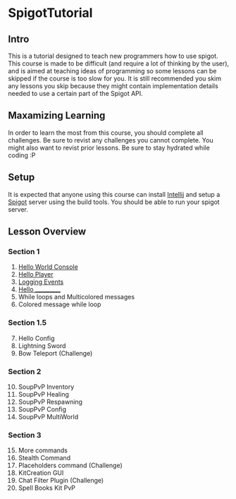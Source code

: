 # SpigotTutorial

## Intro
This is a tutorial designed to teach new programmers how to use spigot. This course is made to be difficult (and require a lot of thinking by the user), and is aimed at teaching ideas of programming so some lessons can be skipped if the course is too slow for you. It is still recommended you skim any lessons you skip because they might contain implementation details needed to use a certain part of the Spigot API.

## Maxamizing Learning
In order to learn the most from this course, you should complete all challenges. Be sure to revist any challenges you cannot complete. You might also want to revist prior lessons. Be sure to stay hydrated while coding :P


## Setup
It is expected that anyone using this course can install [Intellij](https://www.jetbrains.com/idea/) and setup a [Spigot](https://www.spigotmc.org/) server using the build tools. You should be able to run your spigot server.

## Lesson Overview

### Section 1
1. [Hello World Console](https://github.com/Exeton/SpigotTutorial/blob/master/Lessons/Lesson%201%20~%20Hello%20World%20Console.md)
2. [Hello Player](https://github.com/Exeton/SpigotTutorial/blob/master/Lessons/Lesson%202%20~%20Hello%20World%20Message.md)
3. [Logging Events](https://github.com/Exeton/SpigotTutorial/blob/master/Lessons/Lesson%203%20~%20Logging%20Events.md)
4. [Hello _________](https://github.com/Exeton/SpigotTutorial/blob/master/Lessons/Lesson%204%20~%20Hello%20__________.md)
5. While loops and Multicolored messages
6. Colored message while loop

### Section 1.5
7. Hello Config
8. Lightning Sword
9. Bow Teleport (Challenge)

### Section 2
10. SoupPvP Inventory
11. SoupPvP Healing
12. SoupPvP Respawning
13. SoupPvP Config
14. SoupPvP MultiWorld

### Section 3
15. More commands
16. Stealth Command
17. Placeholders command (Challenge)
18. KitCreation GUI
19. Chat Filter Plugin (Challenge)
20. Spell Books Kit PvP
